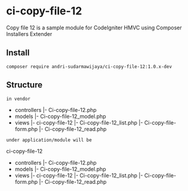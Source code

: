 # ci-copy-file-12
Copy file 12 is a sample module for CodeIgniter HMVC using Composer Installers Extender

## Install
```
composer require andri-sudarmawijaya/ci-copy-file-12:1.0.x-dev
```
## Structure
```
in vendor
```
- controllers
  |- Ci-copy-file-12.php
- models
  |- Ci-copy-file-12_model.php
- views
  |- ci-copy-file-12
     |- Ci-copy-file-12_list.php
     |- Ci-copy-file-form.php
     |- Ci-copy-file-12_read.php
```
under application/module will be

```
ci-copy-file-12
  - controllers
    |- Ci-copy-file-12.php
  - models
    |- Ci-copy-file-12_model.php
  - views
    |- ci-copy-file-12
       |- Ci-copy-file-12_list.php
       |- Ci-copy-file-form.php
       |- Ci-copy-file-12_read.php
```

